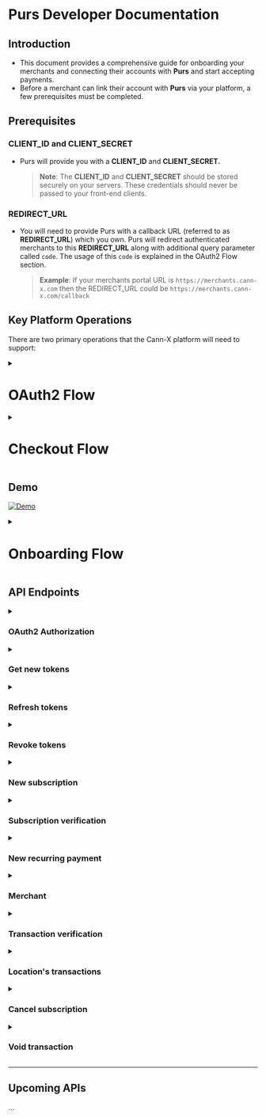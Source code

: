 # Purs Developer Documentation

## Introduction

- This document provides a comprehensive guide for onboarding your merchants and connecting their accounts with **Purs** and start accepting payments.
- Before a merchant can link their account with **Purs** via your platform, a few prerequisites must be completed.

## Prerequisites

### **CLIENT_ID** and **CLIENT_SECRET**

- Purs will provide you with a **CLIENT_ID** and **CLIENT_SECRET.**

    > **Note**: The **CLIENT_ID** and **CLIENT_SECRET** should be stored securely on your servers. These credentials should never be passed to your front-end clients.

### **REDIRECT_URL**

- You will need to provide Purs with a callback URL (referred to as **REDIRECT_URL**) which you own. Purs will redirect authenticated merchants to this **REDIRECT_URL** along with additional query parameter called `code`. The usage of this `code` is explained in the OAuth2 Flow section.

    > **Example**: If your merchants portal URL is `https://merchants.cann-x.com` then the REDIRECT_URL could be `https://merchants.cann-x.com/callback`

## Key Platform Operations

There are two primary operations that the Cann-X platform will need to support:

<details><summary><h1><b>OAuth2 Flow</b></h1></summary>

- This allows merchants to connect their Purs Merchant Account with Cann-X. Once connected, this merchant can accept Purs payments on the Cann-X platform. This operation only needs to be completed once for each Cann-X merchant.

### **Checkout Flow**

- This process allows Cann-X to create Purs payment requests for Cann-X customers to complete. This operation will be done each time a transaction is to be completed on the Cann-X platform.

## Environment URLs

> ⚠️ **Important**: Because the "Purs Checkout Widget URL" is currently inactive in Production, you won't be able to complete payment requests in Production just yet. When you are ready to go live, we will activate this URL.

| Environment | **BASE_URL** | **OAUTH_URL**  | Purs Merchant Portal URL |
| --- | --- | --- | --- |
| **Sandbox** | `sandbox-api.purs.digital` | `sandbox-auth.purs.digital` | `sandbox-merchants.purs.digital` |
| **Production** | `api.purs.digital` | `auth.purs.digital` | `merchants.purs.digital` |

## OAuth2 Flow

The process of linking a merchant account with **Purs** will ad to the standard **OAuth2** authentication protocol.

### Diagram

![OAuth Flow Diagram](https://github.com/user-attachments/assets/2b61ba33-adaf-4be3-a2bc-24ef0f61cf4e)



> **Note**: for **Sandbox** testing, you will need to create a dummy merchant account in the Purs **Sandbox**. Navigate to the URL listed in the Environment URLs table and create a dummy Purs merchant account.

### Initiate OAuth2 Authorization

- To connect a seller's Purs Merchant Account with their Cann-X seller account, Cann-X will need to have a "Connect with Purs" button (likely somew in the admin portal for your merchants).
- When clicked, this button should navigate to the `https://{OAUTH_URL}/oauth2/authorize` URL with the appropriate query parameters.
- The merchant will be prompted to enter their Purs Merchant Portal login credentials.
- Once they authenticate, they will be redirected to the **REDIRECT_URL** Cann-X provided Purs. An extra query parameter will be present when the seller is redirected — a query parameter called `code`.
- **Endpoint details for `/oauth2/authorize` - [here](#OAuth2-Authorization)**
- See the next section to understand what to do with the `code` that is provided by Purs as a query parameter attached to your **REDIRECT_URL**.

### Retrieve and Store Tokens

- Extract the value of this `code` query parameter and make a `POST` request to Purs to exchange this short-lived `code` for OAuth tokens.
- You will need the **CLIENT_ID** and **CLIENT_SECRET** which Purs has provided you.
- Make sure to make this request from your backend where the **CLIENT_ID** and **CLIENT_SECRET** are stored securely.
- **Endpoint details for `/oauth/token` - [here](#Get-new-tokens)**

### Refresh Tokens

- Since the `access_token` and `id_token` expire, you should refresh them with `refresh_token` to make valid requests.
- **Endpoint details for `/oauth/token` (refresh) - [here](#Redresh-tokens)**

### Revoke Tokens

- This is to revoke the tokens for a particular merchant.
- **Endpoint details for `/oauth/revoke` - [here](#Revoke-tokens)**
</details>

<details><summary><h1><b>Checkout Flow</b></h1></summary>

There are 2 steps in this process  in the sequence diagram below.

- 🟧 - Getting the Purs Checkout Widget URL.
- 🟩 - Calling the `PursCheckoutWidget` method with the URL received from the above step.

![Subscription](https://github.com/user-attachments/assets/4680586b-3317-47b1-b877-3115c03e1221)



### 🟧 Purs Checkout Widget URL

- Purs checkout widget is a way for Cann-X customers to make payments.
- **Endpoint details to get the Purs Checkout Widget `/v1/transactions` - [here](#New-subscription)**

    > **Note:** To make the above request, you need `location_id`. This `location_id` comes from the Purs system and how to get the `location_id` for a merchant is explained [**here**](#location-id-of-merchant).

    > **Note:** The above request should be made from your backend, not directly from your frontend. This approach ensures that the tokens and their corresponding merchant mappings, which are stored in your backend, remain secure. Your frontend should make an API call to your backend with the `amount` and `location_id` as parameters. Your backend will then handle the call to the Purs API (`/v1/transactions`) using the valid tokens stored in your system.

### 🟩 PursCheckoutWidget method

- Below is code sample to integrate the Purs checkout widget in your website.

**Step 1**

Add the Purs checkout CDN into your script tag

```html
<script src="https://purs-sandbox-cdn.s3.us-west-2.amazonaws.com/checkout/v1/index.min.js"></script>
```

**Step 2**

Add a "Pay with Purs button" on your page.

```html
<button id="purs-checkout-button">
    Pay with Purs
</button>
```

> 👍 **Recommended**: Add the Purs logo to this button. [Link](https://purs-sandbox-cdn.s3.us-west-2.amazonaws.com/checkout/v1/connect-with-purs.png)

**Step 3**

Implement the logic to call a function (`initateCheckout`) which initiates the checkout flow on a button click.

```javascript
const button = document.getElementById('purs-checkout-button');
button.addEventListener('click', initiateCheckout);
```

**Step 4**

Implement the logic to call the `PursCheckoutWidget.init` method with `url` and `onPaymentComplete` as parameters.

- the `url` takes the value of checkout url and steps to get this url are mentioned in the 🟧 [**green section**](#-purs-checkout-widget-url).
- the `onPaymentComplete` expects a callback function (`updateUI`) defined on your end.

```javascript
const initiateCheckout = async () => {
    try {
        const amount = 2000 // amount value in cents
        const response = await createPaymentRequest(amount, 'purs-location-id');
        const checkoutUrl = response

        //this is the main method to initiate the Purs Checkout Widget
        PursCheckoutWidget.init({
            url: checkoutUrl&email=`user-email-id`, // email is an optional query param passed so user doesn't have to again enter their email in Purs checkout widget
            onPaymentComplete: (paymentData) => {
                const subscription_token = paymentData?.subscriptionToken; // the subscriptionToken is an optional field returned if you pass `create_subscription`: true

                updateUI(); // Update UI is a function that you can implement which is called when the payment is completed by the checkout widget to update any UI changes on your end.
			}
        });
    }
    catch (error) {
        console.log(error);
    }
}
```

**Step 5**

Implement the logic to get the checkout url in a function. (`createPaymentRequest`)

- As mentioned [**here**](#-purs-checkout-widget-url), your frontend should make a request to your backend which in turn requests the Purs backend for the checkout url.

```javascript
const createPaymentRequest = async (amount, locationid) => {
    const response = await fetch('www.your-backend-api.com', {
        method: 'POST',
        headers: {
            'Content-Type': 'application/json'
        },
        body: JSON.stringify({
            amount: amount,
            location_id: locationid
        })
    });
    if (!response.ok) {
        throw new Error('failed to create payment')
    }
    return response.json()
}
```

**Step 6**

Implement the logic for a callback function (`updateUI`) to handle any UI changes after a successful payment.

```javascript
const updateUI = () => {
    const button = document.getElementById('purs-checkout-button');
    // Disable the button
    button.disabled = true;
    // make necessary UI changes according to your needs
};
```

> ⚠️ **Important**: Both the parameters for `PursCheckoutWidget.init` i.e. `url` and `onPaymentComplete` are required.

- Everything combined

**HTML**

```html
<!DOCTYPE html>
<html lang="en">
<head>
    <meta charset="UTF-8">
    <meta name="viewport" content="width=device-width, initial-scale=1.0">
    <title>Cann X Website</title>
</head>
<body>
    <div>Cann X Website</div>
    <!-- add this button on your checkout page  -->
    <button id="purs-checkout-button">Pay with Purs</button>

    <script src="https://purs-sandbox-cdn.s3.us-west-2.amazonaws.com/checkout/v1/index.min.js"></script>
    <script src="./index.js" type="module"></script>

</body>
</html>
```

**JavaScript**

```javascript
const updateUI = () => {
    const button = document.getElementById('purs-checkout-button');
    // Disable the button
    button.disabled = true;
    // make necessary UI changes according to your needs


};

const createPaymentRequest = async (amount, locationid) => {
    const response = await fetch('www.your-backend-api.com', {
        method: 'POST',
        headers: {
            'Content-Type': 'application/json'
        },
        body: JSON.stringify({
            amount: amount,
            location_id: locationid
        })
    });
    if (!response.ok) {
        throw new Error('failed to create payment')
    }
    return response.json()
}

const initiateCheckout = async () => {
    try {
        const amount = 2000 // amount value in cents
        const response = await createPaymentRequest(amount, 'purs-location-id');
        const checkoutUrl = response

        //this is the main method to initiate the Purs Checkout Widget
        PursCheckoutWidget.init({
            url: checkoutUrl&email=`user-email-id`, // email is an optional query param passed so user doesn't have to again enter their email in Purs checkout widget
            onPaymentComplete: (paymentData) => {
                console.log('Payment completed!', paymentData);
                const subscription_token = paymentData?.subscriptionToken; // the subscriptionToken is a optional field returned if you pass `create_subscription`: true

                updateUI(); // Update UI is a function that you can implement which is called when the payment is completed by the checkout widget to update any UI changes on your end.
			}
        });
    }
    catch (error) {
        console.log(error);
    }
}

const button = document.getElementById('purs-checkout-button');
button.addEventListener('click', initiateCheckout); // call the initiateCheckout function when the button is clicked
```

**Integration steps**

> **Note:** The naming of functions in the above code sample is for illustration purpose only. You can change it accordingly. Just make sure the core logic remains same and the `PursCheckoutWidget.init` method receives the `url` and `onPaymentComplete` parameters.


### Location ID of merchant

- In the Purs system, each "Merchant" can have multiple "Locations" (typically representing a physical retail location).
- During the onboarding process, when a merchant creates an account on the Purs Merchant Portal, they are required to add at least one location. Additional locations can also be added later through the portal.
- To retrieve all locations associated with a particular merchant, use the `/v1/merchant` endpoint. This allows you to present the available locations (and other details) related to the merchant on your platform, enabling them to choose the location where they want to receive payments from your users.
- Once the merchant selects a location, you will use the corresponding `location_id` in the request body as outlined in the previous section.
- **Endpoint details to get the locations `/v1/merchant` - [here](#Merchant)**

### Transaction Status

- This is an optional but recommended step where you can make an additional API call to Purs to get the transaction status for a particular transaction.
- The`transaction_id` received in the checkout URL [**response**](#post-v1transactions) will be used to retrieve the status of that transaction.
- **Endpoint details to get transaction status `/v1/transactions/{transactionId}/status` - [here](#Transaction-verification)**

</details>

## Demo

[![Demo](https://github.com/user-attachments/assets/adb28ec8-51bf-492b-8dab-4d9ec4231d84)](https://drive.google.com/file/d/1zMIE1NFHZO3gC3ZY_Y60Esy8aUI7mM2r/view?usp=sharing)

<details><summary><h1><b>Onboarding Flow</b></h1></summary>

Sequence diagram here



### Purs Onboarding URL

- Purs onboarding widget is a way for Cann-X to onboard their entitites to the Purs system.
- Onboarding URL to connect a merchant to Purs is as follows:
```html
https://sandbox-users.purs.digital/onboarding${userType}?email=${DEVELOPER_EMAIL}
```
- Currently `userType` can be one of the following:
    - `seller`
    - `buyer`
    - `transporter`
- `DEVELOPER_EMAIL` is optional parameter passed so user doesn't have to again enter their email in Purs onboarding widget


### PursCheckoutWidget method for onboarding

- Below is code sample to integrate the Purs checkout widget onboading flow in your website.

**Step 1**

Add the Purs checkout CDN into your script tag

```html
<script src="https://purs-sandbox-cdn.s3.us-west-2.amazonaws.com/checkout/v1/index.min.js"></script>
```

**Step 2**

Add a "Onboarding with Purs" button on your page.

```html
<button id="onboarding-btn">
    Onboard with Purs
</button>
```

> 👍 **Recommended**: Add the Purs logo to this button. [Link](https://purs-sandbox-cdn.s3.us-west-2.amazonaws.com/checkout/v1/connect-with-purs.png)

**Step 3**

Implement the logic to call a function (`initiateOnboarding`) which initiates the onboarding flow on a button click.

```javascript
const button = document.getElementById('onboarding-btn');
button.addEventListener('click', initiateOnboarding);
```

**Step 4**

Implement the logic to call the `PursCheckoutWidget.init` method with `url` and `onOnboardingComplete` as parameters.

- the `url` is `https://sandbox-users.purs.digital/onboarding${userType}?email=${DEVELOPER_EMAIL}`
- the `onOnboardingComplete` expects a callback function (`updateOnboardingUI`) defined on your end.

```javascript
const initiateOnboarding = async () => {
	try {
	
		// upto you how to pass this URL,`userType` and optional `DEVELOPER_EMAIL`
		const onboardingUrl = `https://sandbox-users.purs.digital/onboarding/${userType}?email=${DEVELOPER_EMAIL}`;

		PursCheckoutWidget.init({
			url: onboardingUrl,
			onOnboardingComplete: (onboardingData) => {
				console.log('Onboarding completed!', onboardingData);

				// Show user ID if available
				const userId = onboardingData?.userId; // a userId returned for you to store it securely 
				if (userId) {
					console.log(`User ID: ${userId}`);
				}

				// Update Onboarding UI
				updateOnboardingUI(); // Update UI is a function that you can implement which is called when the onboarding is completed.
			}
		});
	} catch (error) {
		console.error('Onboarding initiation failed:', error);
	}
};
```

**Step 5**

Implement the logic for a callback function (`updateOnboardingUI`) to handle any UI changes after a successful payment.

```javascript
const updateOnboardingUI = () => {
    const button = document.getElementById('onboarding-btn');
    // Disable the button
    button.disabled = true;
    // make necessary UI changes according to your needs
};
```

> ⚠️ **Important**: Both the parameters for `PursCheckoutWidget.init` i.e. `url` and `onOnboardingComplete` are required.

- Everything combined

**HTML**

```html
<!DOCTYPE html>
<html lang="en">
<head>
    <meta charset="UTF-8">
    <meta name="viewport" content="width=device-width, initial-scale=1.0">
    <title>Cann X Website</title>
</head>
<body>
    <div>Cann X Website</div>
    <!-- add this button on your checkout page  -->
    <button id="onboarding-btn">Onboard with Purs</button>

    <script src="https://purs-sandbox-cdn.s3.us-west-2.amazonaws.com/checkout/v1/index.min.js"></script>
    <script src="./index.js" type="module"></script>

</body>
</html>
```

**JavaScript**

```javascript
const updateOnboardingUI = () => {
    const button = document.getElementById('purs-checkout-button');
    // Disable the button
    button.disabled = true;
    // make necessary UI changes according to your needs


};

const initiateOnboarding = async () => {
	try {
	
		// upto you how to pass this URL,`userType` and optional `DEVELOPER_EMAIL`
		const onboardingUrl = `https://sandbox-users.purs.digital/onboarding/${userType}?email=${DEVELOPER_EMAIL}`;

		PursCheckoutWidget.init({
			url: onboardingUrl,
			onOnboardingComplete: (onboardingData) => {
				console.log('Onboarding completed!', onboardingData);

				// Show user ID if available
				const userId = onboardingData?.userId; // a userId returned for you to store it securely 
				if (userId) {
					console.log(`User ID: ${userId}`);
				}

				// Update Onboarding UI
				updateOnboardingUI(); // Update UI is a function that you can implement which is called when the onboarding is completed.
			}
		});
	} catch (error) {
		console.error('Onboarding initiation failed:', error);
	}
};

const button = document.getElementById('onboarding-btn');
button.addEventListener('click', initiateOnboarding); // call the initiateOnboarding function when the button is clicked
```

**Integration steps**

> **Note:** The naming of functions in the above code sample is for illustration purpose only. You can change it accordingly. Just make sure the core logic remains same and the `PursCheckoutWidget.init` method receives the `url` and `onOnboardingComplete` parameters.

</details>

## API Endpoints

<details><summary><h3><b>OAuth2 Authorization</b></h3></summary>

- **URL**

```javascript
// Put this URI in the "Connect with Purs" button
GET https://{OAUTH_URL}/oauth2/authorize?
		response_type=code& // leave as is. Ie. "code"
		client_id={CLIENT_ID}&
		redirect_uri={REDIRECT_URL}& // this must be URL-encoded
		state=abcdefg& // this is optional
		scope=openid+profile+email+phone+PURS_API/--- // add all required scopes
```

| **Field** | **Type** | **Description** |
| --- | --- | --- |
| **`response_type`** | `string` | **(Required)** This parameter indicates the type of response desired from the OAuth2 server. It must be included in every authorization request. Currently only "code" type supported. |
| **`client_id`** | `string` | **(Required)** The unique identifier assigned to your application by Purs. This ID is used to distinguish your application from others during the authentication process. |
| **`redirect_uri`** | `string` | **(Required)** The URI where the user will be sent after authorization. This URI must be one of the pre-registered redirect URIs for your client ID. |
| **`state`** | `string` | **(Optional)** The state parameter is an optional but highly recommended CSRF token to safeguard against Cross-Site Request Forgery attacks. It should be a unique, random string generated by your platform. The state value is passed a query param along with the **REDIRECT_URL** |
| **`scope`** | `string` | **(Required)** The scope parameter requires a space-separated list of permissions, including standard scopes (`openid`, `email`, `phone`) and custom merchant-specific scopes |

- **PURS_API/MERCHANT_READ** - Enables your application to get all locations and other related merchant information
- **PURS_API/TRANSACTIONS_READ** - Allows read access to view transaction history
- **PURS_API/TRANSACTIONS_WRITE** - Grants permission to create a single transactions
- **PURS_API/SUBSCRIPTION_READ** - Provides read access to view subscription and transaction
- **PURS_API/SUBSCRIPTION_WRITE** - Grants permission to create, cancel a subscription and related reccuring transactions

#### **Response**

- Positive response

```
HTTP/1.1 302 Found
Location: https://{REDIRECT_URL}?code=a1b2c3d4-5678-90ab-cdef-EXAMPLE11111&state=abcdefg
```

- Negative responses

```
// The following is the response to an example request with incorrect formatting.
HTTP 1.1 302 Found Location: https://{REDIRECT_URL}?error=invalid_request
```

```
// If the client requests code in response_type, but doesn't have permission for these requests.
HTTP 1.1 302 Found Location: https://{REDIRECT_URL}?error=unauthorized_client
```

```
// If the requested scopes are unknown, malformed, or not valid.
HTTP 1.1 302 Found Location: https://{REDIRECT_URL}?error=invalid_scope
```
</details>

<details><summary><h3><b>Get new tokens</b></h3></summary>

- **URL**

```
POST https://{OAUTH_URL}/oauth2/token
```

- **Headers**

```javascript
{
    "Content-Type": "application/x-www-form-urlencoded",
    "Authorization": "Basic <Base64Encode(<CLIENT_ID>:<CLIENT_SECRET>)>"
}
```

- **Body (form-urlencoded, not JSON)**

```
grant_type=authorization_code& // leave as is. Ie. "authorization_code"
client_id=<CLIENT_ID>&
code=<code>& // from query parameter
redirect_uri=<REDIRECT_URL> // this needs to URL encoded
```

- **Base64Encode example**

```javascript
const CLIENT_ID = 'dummy-client-id#1234'
const CLIENT_SECRET = 'dummy-client-secret#4321'
const authToken = `${CLIENT_ID}:${CLIENT_SECRET}`
const base64Encode = btoa(authToken); // use this value in the Authorization header
```

#### **Response**

- Positive response

```javascript
{
  "access_token": "eyJra1example",
  "id_token": "eyJra2example",
  "refresh_token": "eyJj3example",
  "expires_in": 86400 // expiry of access_token and id token, value in seconds
}
```

- Negative responses

```javascript
{
  "error":"invalid_request|invalid_client|invalid_grant|unauthorized_client|unsupported_grant_type"
}
```

> Make sure to store these tokens securely in you system and note that every set of tokens are unique for a particular merchant.

> **Note**: The `access_token` and `id_token` has expiry duration of 1 day (86400 secs) and the `refresh_token` has expiry duration of 10 years.

> **Note**: Since the `access_token` and `id_token` expire, you can either run a daily cron job to refresh the tokens **OR** during a request call, check the expiry of tokens with the help of `expires_in` key and if the tokens are expired, refresh them before making the request call.
</details>

<details><summary><h3><b>Refresh tokens</b></h3></summary>

- **URL**

```
POST https://{OAUTH_URL}/oauth2/token
```

- **Headers**

```javascript
{
    "Content-Type": "application/x-www-form-urlencoded",
    "Authorization": "Basic <Base64Encode(<CLIENT_ID>:<CLIENT_SECRET>)>"
}
```

- **Body (form-urlencoded, not JSON)**

```
grant_type=refresh_token& // leave as is. Ie. "refresh_token"
refresh_token=<refresh_token>
```

#### Response

- Positive response

```javascript
{
  "access_token": "new1example",
  "id_token": "new2example",
  "expires_in": 86400 // expiry of access_token and id token, value in seconds
}
```

- Negative response

```javascript
{
  "error":"invalid_request"
}
```
</details>

<details><summary><h3><b>Revoke tokens</b></h3></summary>

- **URL**

```
POST https://{OAUTH_URL}/oauth2/revoke
```

- **Headers**

```javascript
{
    "Content-Type": "application/x-www-form-urlencoded",
    "Authorization": "Basic <Base64Encode(<CLIENT_ID>:<CLIENT_SECRET>)>"
}
```

- **Body (form-urlencoded, not JSON)**

```
token=<refresh_token> // the refresh token of the merchant you want to revoke all the tokens.
```

#### Response

- Positive response

```
A successful response contains an empty body
```

- Negative response

```javascript
{
  "error":"invalid_request|unsupported_token_type|invalid_client"
}
```
</details>


<details><summary><h3><b>New subscription</b></h3></summary>

#### Request for creating a new recurrent payment subscription

- **URL**

```
POST https://{BASE_URL}/v1/transactions
```

- **Headers**

```javascript
{
    "x-access-token": "<access_token>", // access_token obtained in the OAuth2 flow unique for every merchant
    "Authorization": "Bearer <id_token>" // id_token obtained in the OAuth2 flow unique for every merchant
}
```

- **Body (JSON)**

```javascript
{
    "amount": amount, // The amount in cents to be immediately paid by the user (could be 0)  (Integer)
    "location_id": <purs_location_id>, // The ID of the merchant location where the subscription will be created (String)
    "create_subscription": true // Subscription flag
}
```

#### Response

- Positive response

```javascript
{
    "url": "https://{CHECKOUT_URL}?tid=abcd1234",
    "transaction_id": "abcd1234",
}
```

- Negative responses

| `status code` | `message` |
| --- | --- |
| 400 | The amount value is not an integer, less than 0, or greater than 100000. |
| 401 | The bearer token is not valid. |
| 404 | Location not found. |
| 500 | Internal server error |

```javascript
{
    "status_code": "<status_code>",
    "message": "<message>"
}
```
</details>

<details><summary><h3><b>Subscription verification</b></h3></summary>

#### Check user's subscription and account balance

- **URL**

```
POST https://{BASE_URL}/v1/transactions/subscription-check
```

- **Headers**

```javascript
{
    "x-access-token": "<access_token>", // access_token obtained in the OAuth2 flow unique for every merchant
    "Authorization": "Bearer <id_token>" // id_token obtained in the OAuth2 flow unique for every merchant
    "x-subscription-token": "<subscription_token>" // Token returned by Purs during user subscription process to confirm recurrent payment
}
```

- **Body (JSON)**

```javascript
{
    "amount": amount, // Optional. Verifies that the user has at least this amount in their bank account
}
```

#### Response

- Positive response

```javascript
{
    "created_at_datetime": "2024-05-05T11:00:00.000Z",
    "account_nickname": "User's account",
    "account_last_four": "1234",
    "amount_verified": true/false      // If the amount was passed in the request
}
```

- Negative responses

| `status code` | `message` |
| --- | --- |
| 401 | The bearer token is not valid. |
| 404 | Subscription not found or canceled. |
| 404 | User does not have active bank account. |
| 500 | Internal server error |

```javascript
{
    "status_code": "<status_code>",
    "message": "<message>"
}
```
</details>

<details><summary><h3><b>New recurring payment</b></h3></summary>

#### Request for creating recurrent payment

- **URL**

```
POST https://{BASE_URL}/v1/transactions/auto-approve
```

- **Headers**

```javascript
{
    "x-access-token": "<access_token>", // access_token obtained in the OAuth2 flow unique for every merchant
    "Authorization": "Bearer <id_token>" // id_token obtained in the OAuth2 flow unique for every merchant
    "x-subscription-token": "<subscription_token>" // Token returned by Purs during user subscription process to confirm recurrent payment
}
```

- **Body (JSON)**

```javascript
{
    "amount": amount, // The amount in cents to be paid by the user (non-zero)  (Integer)
}
```

#### Response

- Positive response

```javascript
{
    "transaction_id": "abcd1234"
}
```

- Negative responses

| `status code` | `message` |
| --- | --- |
| 400 | The amount value is not an integer, non positive, or greater than 100000. |
| 401 | The bearer token is not valid. |
| 404 | Location not found. |
| 500 | Internal server error |

```javascript
{
    "status_code": "<status_code>",
    "message": "<message>"
}
```
</details>

<details><summary><h3><b>Merchant </b></h3></summary>

### **`GET /v1/merchant`**

#### Request for retrieving merchant's data

- **URL**

```
GET https://{BASE_URL}/v1/merchant
```

- **Headers**

```javascript
{
    "x-access-token": "<access_token>", // access_token obtained in the OAuth2 flow unique for every merchant
    "Authorization": "Bearer <id_token>" // id_token obtained in the OAuth2 flow unique for every merchant
}
```

#### Response

- Positive response

```javascript
{
    merchant: [...],
    bank_accounts: [...],
    merchant_users: [...],
    locations: [
        {
          location_name: 'Test location',
          purs_location_id: 'qwertyabcd',
          ...
        },
        {
          location_name: 'Prod location',
          purs_location_id: 'abcdqwerty',
          ...
        }
    ]
}
```

- Negative responses

| `status code` | `message` |
| --- | --- |
| 401 | The bearer token is not valid. |
| 500 | Internal server error |

```javascript
{
    "status_code": "<status_code>",
    "message": "<message>"
}
```
</details>

<details><summary><h3><b>Transaction verification</b></h3></summary>

#### Request for retrieving transaction's status

- **URL**

```
GET https://{BASE_URL}/v1/transactions/{transactionId}/status
```

- **Headers**

```javascript
{
    "x-access-token": "<access_token>", // access_token obtained in the OAuth2 flow unique for every merchant
    "Authorization": "Bearer <id_token>" // id_token obtained in the OAuth2 flow unique for every merchant
}
```

#### Response

- Positive response

```javascript
{
    "transaction_id": "<transaction_id>",
    "status": "COMPLETED" | "PENDING" | "CANCELLED" | "REVERSED"
}
```

- Negative responses

| `status code` | `message` |
| --- | --- |
| 403 | This transaction belongs to a different merchant. |
| 401 | The bearer token is not valid. |
| 404 | Transaction could not be not found. |
| 500 | Internal server error |

```javascript
{
    "status_code": "<status_code>",
    "message": "<message>"
}
```
</details>

<details><summary><h3><b>Location's transactions</b></h3></summary>

#### Request for retrieving all location's transactions

- **URL**

```
GET https://{BASE_URL}/v1/transactions?location_id={locationId}&page_key={page_key}&limit={limit}
```
#### Note - `page_key` and `limit` are optional query params. For the first request there won't be a `page_key` and if `limit` is not passed then the default value is 25.

- **Headers**

```javascript
{
    "x-access-token": "<access_token>", // access_token obtained in the OAuth2 flow unique for every merchant
    "Authorization": "Bearer <id_token>" // id_token obtained in the OAuth2 flow unique for every merchant
}
```

#### Response

- Positive response

```javascript
{
  transactions: [{
      transaction_id: "<transaction_id>",
      status: "COMPLETED" | "PENDING" | "CANCELLED" | "REVERSED",
      ...
     }, {
	...
    }],
  next_page_key: "<page_key>"
}
```

- Negative responses

| `status code` | `message` |
| --- | --- |
| 403 | Forbidden |
| 401 | The bearer token is not valid. |
| 500 | Internal server error |

```javascript
{
    "status_code": "<status_code>",
    "message": "<message>"
}
```
</details>

<details><summary><h3><b>Cancel subscription</b></h3></summary>

#### Cancel user's subscription

- **URL**

```
DELETE https://{BASE_URL}/v1/transactions/subscription-cancel
```

- **Headers**

```javascript
{
    "x-access-token": "<access_token>", // access_token obtained in the OAuth2 flow unique for every merchant
    "Authorization": "Bearer <id_token>" // id_token obtained in the OAuth2 flow unique for every merchant
    "x-subscription-token": "<subscription_token>" // Token returned by Purs during user subscription process to confirm recurrent payment
}
```

#### Response

- Positive response

```javascript
{
    "created_at_datetime": "2024-05-05T11:00:00.000Z",
    "canceled_at_datetime": "2024-06-06T00:00:00.000Z"
}
```

- Negative responses

| `status code` | `message` |
| --- | --- |
| 401 | The bearer token is not valid. |
| 404 | Subscription not found or already canceled. |
| 500 | Internal server error |

```javascript
{
    "status_code": "<status_code>",
    "message": "<message>"
}
```
</details>

<details><summary><h3><b>Void transaction</b></h3></summary>

#### Void transaction created by mistake.

- **URL**

```
DELETE https://{BASE_URL}/v1/transactions/{transactionId}
```

- **Headers**

```javascript
{
    "x-access-token": "<access_token>", // access_token obtained in the OAuth2 flow unique for every merchant
    "Authorization": "Bearer <id_token>" // id_token obtained in the OAuth2 flow unique for every merchant
}
```

#### Response

- Positive response

```javascript
{
    "transaction_id": "<transaction_id>",
    "status": "REVERSED"
}
```

- Negative responses

| `status code` | `message` |
| --- | --- |
| 401 | The bearer token is not valid. |
| 404 | Transaction not found or already voided. |
| 403 | Transaction can not be voided. |
| 500 | Internal server error |

```javascript
{
    "status_code": "<status_code>",
    "message": "<message>"
}
```
</details>

---

## Upcoming APIs

...
